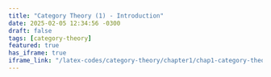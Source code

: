 ```yaml
---
title: "Category Theory (1) - Introduction"
date: 2025-02-05 12:34:56 -0300
draft: false
tags: [category-theory]
featured: true
has_iframe: true
iframe_link: "/latex-codes/category-theory/chapter1/chap1-category-theory.html"
---
```


